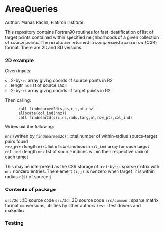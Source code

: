 # AreaQueries

Author: Manas Rachh, Flatiron Institute.

This repository contains Fortran90 routines for fast identification of list of target points contained within specified neighborhoods of a given collection of source points. The results are returned in compressed sparse row (CSR) format. There are 2D and 3D versions.

### 2D example

Given inputs:

  `s` : 2-by-`ns` array giving coords of source points in R2  
  `r` : length `ns` list of source radii  
  `t` : 2-by-`nt` array giving coords of target points in R2  

Then calling:
```
      call findnearmem2d(s,ns,r,t,nt,nnz)
      allocate(col_ind(nnz))
      call findnear2d(src,ns,rads,targ,nt,row_ptr,col_ind)
```
Writes out the following:

  `nnz` (written by `findnearmem2d`) : total number of within-radius source-target pairs found  
  `row_ptr` : length `nt+1` list of start indices in `col_ind` array for each target  
  `col_ind` : length `nnz` list of source indices within their respective radii of each target  

This may be interpreted as the CSR storage of a `nt`-by-`ns`
sparse matrix with `nnz` nonzero entries.
The element `(i,j)` is nonzero when target 'i' is within radius
`r(j)` of source `j`.

### Contents of package

``src/2d`` : 2D source code
``src/3d`` : 3D source code
``src/common`` : sparse matrix format conversions, utilities by other authors
``test`` : test drivers and makefiles

### Testing

